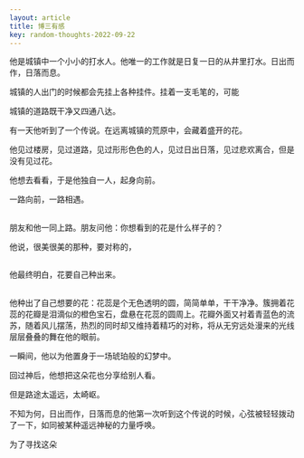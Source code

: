 ```yaml
---
layout: article
title: 博三有感
key: random-thoughts-2022-09-22
---
```



他是城镇中一个小小的打水人。他唯一的工作就是日复一日的从井里打水。日出而作，日落而息。

城镇的人出门的时候都会先挂上各种挂件。挂着一支毛笔的，可能

城镇的道路既干净又四通八达。

有一天他听到了一个传说。在远离城镇的荒原中，会藏着盛开的花。

他见过楼房，见过道路，见过形形色色的人，见过日出日落，见过悲欢离合，但是没有见过花。

他想去看看，于是他独自一人，起身向前。

一路向前，一路相遇。

## 

朋友和他一同上路。朋友问他：你想看到的花是什么样子的？

他说，很美很美的那种，要对称的，


## 

他最终明白，花要自己种出来。

## 

他种出了自己想要的花：花蕊是个无色透明的圆，简简单单，干干净净。簇拥着花蕊的花瓣是泪滴似的橙色宝石，盘悬在花蕊的圆周上。花瓣外面又衬着青蓝色的流苏，随着风儿摆荡，热烈的同时却又维持着精巧的对称，将从无穷远处漫来的光线层层叠叠的舞在他的眼前。

一瞬间，他以为他置身于一场琥珀般的幻梦中。

回过神后，他想把这朵花也分享给别人看。

但是路途太遥远，太崎岖。







不知为何，日出而作，日落而息的他第一次听到这个传说的时候，心弦被轻轻拨动了一下，如同被某种遥远神秘的力量呼唤。

为了寻找这朵


